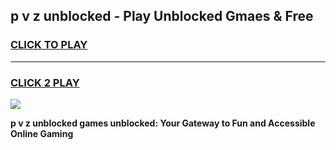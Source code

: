 
## p v z unblocked - Play Unblocked Gmaes & Free
<h3>
<a href="https://news.freeplayer.one?title=p_v_z_unblocked&ref=16F">CLICK TO PLAY</a></h3>
<hr>

<h3>
<a href="https://news.freeplayer.one?title=p_v_z_unblocked&ref=16F">CLICK 2 PLAY</a>
  
</h3>

<a href="https://news.freeplayer.one?title=p_v_z_unblocked&ref=16F/"><img src="https://clearcache.store/games.png"></a>


**p v z unblocked games unblocked: Your Gateway to Fun and Accessible Online Gaming**
